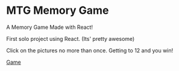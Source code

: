 # MTG Memory Game

A Memory Game Made with React!

First solo project using React. (Its' pretty awesome)

Click on the pictures no more than once. Getting to 12 and you win!

[Game](https://tomkc518.github.io/mtg-react-game/)

